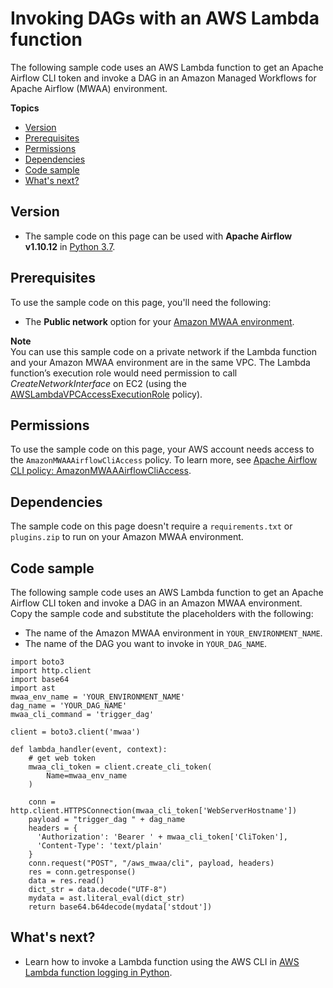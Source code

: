 # Invoking DAGs with an AWS Lambda function<a name="samples-lambda"></a>

The following sample code uses an AWS Lambda function to get an Apache Airflow CLI token and invoke a DAG in an Amazon Managed Workflows for Apache Airflow \(MWAA\) environment\. 

**Topics**
+ [Version](#samples-lambda-version)
+ [Prerequisites](#samples-lambda-prereqs)
+ [Permissions](#samples-lambda-permissions)
+ [Dependencies](#samples-lambda-dependencies)
+ [Code sample](#samples-lambda-code)
+ [What's next?](#samples-lambda-next-up)

## Version<a name="samples-lambda-version"></a>
+ The sample code on this page can be used with **Apache Airflow v1\.10\.12** in [Python 3\.7](https://www.python.org/dev/peps/pep-0537/)\.

## Prerequisites<a name="samples-lambda-prereqs"></a>

To use the sample code on this page, you'll need the following:
+ The **Public network** option for your [Amazon MWAA environment](get-started.md)\.

**Note**  
You can use this sample code on a private network if the Lambda function and your Amazon MWAA environment are in the same VPC\. The Lambda function’s execution role would need permission to call *CreateNetworkInterface* on EC2 \(using the [AWSLambdaVPCAccessExecutionRole](https://console.aws.amazon.com/https://console.aws.amazon.com/iam/home?#/policies/arn:aws:iam::aws:policy/service-role/AWSLambdaVPCAccessExecutionRole$jsonEditor) policy\)\.

## Permissions<a name="samples-lambda-permissions"></a>

To use the sample code on this page, your AWS account needs access to the `AmazonMWAAAirflowCliAccess` policy\. To learn more, see [Apache Airflow CLI policy: AmazonMWAAAirflowCliAccess](access-policies.md)\.

## Dependencies<a name="samples-lambda-dependencies"></a>

The sample code on this page doesn't require a `requirements.txt` or `plugins.zip` to run on your Amazon MWAA environment\.

## Code sample<a name="samples-lambda-code"></a>

The following sample code uses an AWS Lambda function to get an Apache Airflow CLI token and invoke a DAG in an Amazon MWAA environment\. Copy the sample code and substitute the placeholders with the following:
+ The name of the Amazon MWAA environment in `YOUR_ENVIRONMENT_NAME`\.
+ The name of the DAG you want to invoke in `YOUR_DAG_NAME`\.

```
import boto3
import http.client
import base64
import ast
mwaa_env_name = 'YOUR_ENVIRONMENT_NAME'
dag_name = 'YOUR_DAG_NAME'
mwaa_cli_command = 'trigger_dag'
​
client = boto3.client('mwaa')
​
def lambda_handler(event, context):
    # get web token
    mwaa_cli_token = client.create_cli_token(
        Name=mwaa_env_name
    )
    
    conn = http.client.HTTPSConnection(mwaa_cli_token['WebServerHostname'])
    payload = "trigger_dag " + dag_name
    headers = {
      'Authorization': 'Bearer ' + mwaa_cli_token['CliToken'],
      'Content-Type': 'text/plain'
    }
    conn.request("POST", "/aws_mwaa/cli", payload, headers)
    res = conn.getresponse()
    data = res.read()
    dict_str = data.decode("UTF-8")
    mydata = ast.literal_eval(dict_str)
    return base64.b64decode(mydata['stdout'])
```

## What's next?<a name="samples-lambda-next-up"></a>
+ Learn how to invoke a Lambda function using the AWS CLI in [AWS Lambda function logging in Python](https://docs.aws.amazon.com/lambda/latest/dg/python-logging.html)\.